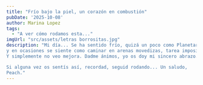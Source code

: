 ```yaml
---
title: "Frío bajo la piel, un corazón en combustión"
pubDate: '2025-10-08'
author: Marina Lopez
tags:
  - "A ver cómo rodamos esta..."
imgUrl: "src/assets/letras borrositas.jpg"
description: "Mi día... Se ha sentido frío, quizá un poco como Planetaria I debe sentirse en ese halo de belleza misteriosa que la envuelve. Lo mundano me ahoga, me atrapa
y en ocasiones se siente como caminar en arenas movedizas, tarea imposible. He hecho todo lo posible hoy, igual que ayer. Igual que anteayer. Igual que el día de antes.
Y simplemente no veo mejora. Dadme ánimos, yo os doy mi sincero abrazo. Sé que se puede y mañana, igual que todos los días anteriores, volveré a hacer todo lo posible.

Si alguna vez os sentís así, recordad, seguid rodando... Un saludo,  
Peach."
---
```

